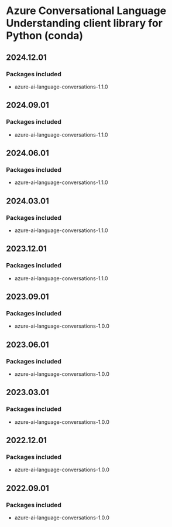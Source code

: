 # Azure Conversational Language Understanding client library for Python (conda)

## 2024.12.01

### Packages included

- azure-ai-language-conversations-1.1.0

## 2024.09.01

### Packages included

- azure-ai-language-conversations-1.1.0

## 2024.06.01

### Packages included

- azure-ai-language-conversations-1.1.0

## 2024.03.01

### Packages included

- azure-ai-language-conversations-1.1.0

## 2023.12.01

### Packages included

- azure-ai-language-conversations-1.1.0

## 2023.09.01

### Packages included

- azure-ai-language-conversations-1.0.0

## 2023.06.01

### Packages included

- azure-ai-language-conversations-1.0.0

## 2023.03.01

### Packages included

- azure-ai-language-conversations-1.0.0

## 2022.12.01

### Packages included

- azure-ai-language-conversations-1.0.0

## 2022.09.01

### Packages included

- azure-ai-language-conversations-1.0.0
